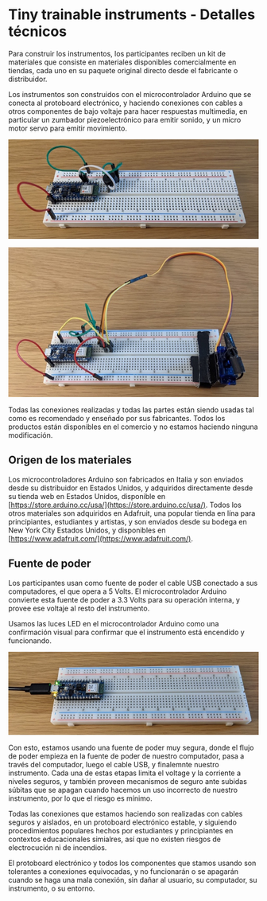 # Tiny trainable instruments - Detalles técnicos

Para construir los instrumentos, los participantes reciben un kit de materiales que consiste en materiales disponibles comercialmente en tiendas, cada uno en su paquete original directo desde el fabricante o distribuidor.

Los instrumentos son construidos con el microcontrolador Arduino que se conecta al protoboard electrónico, y haciendo conexiones con cables a otros componentes de bajo voltaje para hacer respuestas multimedia, en particular un zumbador piezoelectrónico para emitir sonido, y un micro motor servo para emitir movimiento.

![User guide output buzzer](../certification/images/user-guide-output-buzzer.jpg "User guide output buzzer")

![User guide output servo](../certification/images/user-guide-output-servo.jpg "User guide output servo")

Todas las conexiones realizadas y todas las partes están siendo usadas tal como es recomendado y enseñado por sus fabricantes. Todos los productos están disponibles en el comercio y no estamos haciendo ninguna modificación.

## Origen de los materiales

Los microcontroladores Arduino son fabricados en Italia y son enviados desde su distribuidor en Estados Unidos, y adquiridos directamente desde su tienda web en Estados Unidos, disponible en [https://store.arduino.cc/usa/](https://store.arduino.cc/usa/). Todos los otros materiales son adquiridos en Adafruit, una popular tienda en lína para principiantes, estudiantes y artistas, y son enviados desde su bodega en New York City Estados Unidos, y disponibles en [https://www.adafruit.com/](https://www.adafruit.com/).

## Fuente de poder

Los participantes usan como fuente de poder el cable USB conectado a sus computadores, el que opera a 5 Volts. El microcontrolador Arduino convierte esta fuente de poder a 3.3 Volts para su operación interna, y provee ese voltaje al resto del instrumento.

Usamos las luces LED en el microcontrolador Arduino como una confirmación visual para confirmar que el instrumento está encendido y funcionando.

![User guide usb on](../certification/images/user-guide-usb-on.jpg "User guide usb on")

Con esto, estamos usando una fuente de poder muy segura, donde el flujo de poder empieza en la fuente de poder de nuestro computador, pasa a través del computador, luego el cable USB, y finalemnte nuestro instrumento. Cada una de estas etapas limita el voltage y la corriente a niveles seguros, y también proveen mecanismos de seguro ante subidas súbitas que se apagan cuando hacemos un uso incorrecto de nuestro instrumento, por lo que el riesgo es mínimo.

Todas las conexiones que estamos haciendo son realizadas con cables seguros y aislados, en un protoboard electrónico estable, y siguiendo procedimientos populares hechos por estudiantes y principiantes en contextos educacionales simialres, así que no existen riesgos de electrocución ni de incendios.

El protoboard electrónico y todos los componentes que stamos usando son tolerantes a conexiones equivocadas, y no funcionarán o se apagarán cuando se haga una mala conexión, sin dañar al usuario, su computador, su instrumento, o su entorno.
